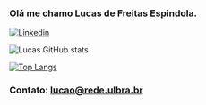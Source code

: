 ### Olá me chamo Lucas de Freitas Espindola.

[![Linkedin](https://img.shields.io/badge/LinkedIn-0077B5?style=for-the-badge&logo=linkedin&logoColor=white)](https://www.linkedin.com/in/lucas-de-freitas-/)

![Lucas GitHub stats](https://github-readme-stats.vercel.app/api?username=Lucaao&show_icons=true&theme=transparent&rank_icon=github&include_all_commits=true&locale=pt-br)

[![Top Langs](https://github-readme-stats.vercel.app/api/top-langs/?username=Lucaao&theme=transparent&text_color=417e87&locale=pt-br)](https://github.com/Lucaao/github-readme-stats)

### Contato: lucao@rede.ulbra.br
